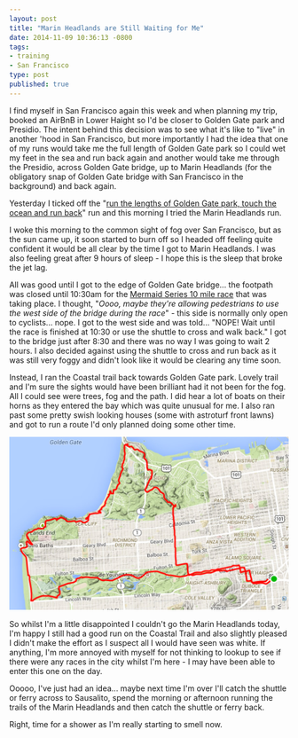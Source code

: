 ```yaml
---
layout: post
title: "Marin Headlands are Still Waiting for Me"
date: 2014-11-09 10:36:13 -0800
tags:
- training
- San Francisco
type: post
published: true
---
```


I find myself in San Francisco again this week and when planning my trip, booked an AirBnB in Lower Haight so I'd be closer to Golden Gate park and Presidio.  The intent behind this decision was to see what it's like to "live" in another 'hood in San Francisco, but more importantly I had the idea that one of my runs would take me the full length of Golden Gate park so I could wet my feet in the sea and run back again and another would take me through the Presidio, across Golden Gate bridge, up to Marin Headlands (for the obligatory snap of Golden Gate bridge with San Francisco in the background) and back again.

Yesterday I ticked off the "[run the lengths of Golden Gate park, touch the ocean and run back](http://www.strava.com/activities/216924680)" run and this morning I tried the Marin Headlands run.

I woke this morning to the common sight of fog over San Francisco, but as the sun came up, it soon started to burn off so I headed off feeling quite confident it would be all clear by the time I got to Marin Headlands. I was also feeling great after 9 hours of sleep - I hope this is the sleep that broke the jet lag.

All was good until I got to the edge of Golden Gate bridge... the footpath was closed until 10:30am for the [Mermaid Series 10 mile race](http://www.mermaidseries.com/#!__san-francisco) that was taking place. I thought, "_Oooo, maybe they're allowing pedestrians to use the west side of the bridge during the race_" - this side is normally only open to cyclists... nope. I got to the west side and was told... "NOPE! Wait until the race is finished at 10:30 or use the shuttle to cross and walk back."  I got to the bridge just after 8:30 and there was no way I was going to wait 2 hours.  I also decided against using the shuttle to cross and run back as it was still very foggy and didn't look like it would be clearing any time soon.

Instead, I ran the Coastal trail back towards Golden Gate park.  Lovely trail and I'm sure the sights would have been brilliant had it not been for the fog.  All I could see were trees, fog and the path.  I did hear a lot of boats on their horns as they entered the bay which was quite unusual for me.  I also ran past some pretty swish looking houses (some with astroturf front lawns) and got to run a route I'd only planned doing some other time.

[![](/assets/Run-9Nov14.png)](http://www.strava.com/activities/217419869)

So whilst I'm a little disappointed I couldn't go the Marin Headlands today, I'm happy I still had a good run on the Coastal Trail and also slightly pleased I didn't make the effort as I suspect all I would have seen was white. If anything, I'm more annoyed with myself for not thinking to lookup to see if there were any races in the city whilst I'm here - I may have been able to enter this one on the day.

Ooooo, I've just had an idea... maybe next time I'm over I'll catch the shuttle or ferry across to Sausalito, spend the morning or afternoon running the trails of the Marin Headlands and then catch the shuttle or ferry back.

Right, time for a shower as I'm really starting to smell now.

